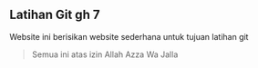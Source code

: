 ## Latihan Git gh 7
Website ini berisikan website sederhana untuk tujuan latihan git

> Semua ini atas izin Allah Azza Wa Jalla